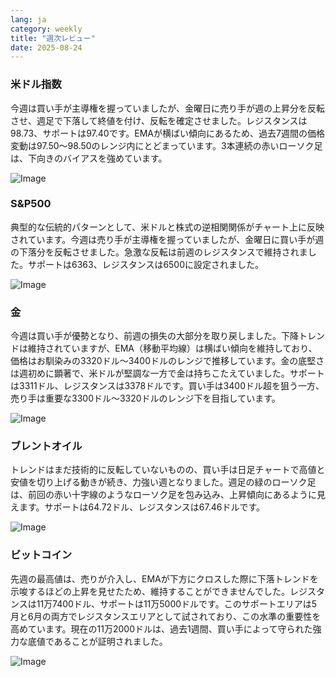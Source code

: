 ```yaml
---
lang: ja
category: weekly
title: "週次レビュー"
date: 2025-08-24
---
```


### 米ドル指数

今週は買い手が主導権を握っていましたが、金曜日に売り手が週の上昇分を反転させ、週足で下落して終値を付け、反転を確定させました。レジスタンスは98.73、サポートは97.40です。EMAが横ばい傾向にあるため、過去7週間の価格変動は97.50～98.50のレンジ内にとどまっています。3本連続の赤いローソク足は、下向きのバイアスを強めています。

![Image](https://markleighedu.github.io/img/Aug-2025/24-Aug-2025/usdindex.jpg)

### S&P500

典型的な伝統的パターンとして、米ドルと株式の逆相関関係がチャート上に反映されています。今週は売り手が主導権を握っていましたが、金曜日に買い手が週の下落分を反転させました。急激な反転は前週のレジスタンスで維持されました。サポートは6363、レジスタンスは6500に設定されました。

![Image](https://markleighedu.github.io/img/Aug-2025/24-Aug-2025/sp500.jpg)

### 金

今週は買い手が優勢となり、前週の損失の大部分を取り戻しました。下降トレンドは維持されていますが、EMA（移動平均線）は横ばい傾向を維持しており、価格はお馴染みの3320ドル～3400ドルのレンジで推移しています。金の底堅さは週初めに顕著で、米ドルが堅調な一方で金は持ちこたえていました。サポートは3311ドル、レジスタンスは3378ドルです。買い手は3400ドル超を狙う一方、売り手は重要な3300ドル～3320ドルのレンジ下を目指しています。

![Image](https://markleighedu.github.io/img/Aug-2025/24-Aug-2025/gold.jpg)

### ブレントオイル

トレンドはまだ技術的に反転していないものの、買い手は日足チャートで高値と安値を切り上げる動きが続き、力強い週となりました。週足の緑のローソク足は、前回の赤い十字線のようなローソク足を包み込み、上昇傾向にあるように見えます。サポートは64.72ドル、レジスタンスは67.46ドルです。

![Image](https://markleighedu.github.io/img/Aug-2025/24-Aug-2025/brentoil.jpg)

### ビットコイン

先週の最高値は、売りが介入し、EMAが下方にクロスした際に下落トレンドを示唆するほどの上昇を見せたため、維持することができませんでした。レジスタンスは11万7400ドル、サポートは11万5000ドルです。このサポートエリアは5月と6月の両方でレジスタンスエリアとして試されており、この水準の重要性を高めています。現在の11万2000ドルは、過去1週間、買い手によって守られた強力な底値であることが証明されました。

![Image](https://markleighedu.github.io/img/Aug-2025/24-Aug-2025/bitcoin.jpg)

